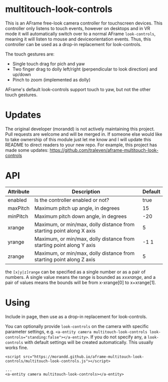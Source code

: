 # multitouch-look-controls

This is an AFrame free-look camera controller for touchscreen devices. This controller only listens to touch events, however on desktops and in VR mode it will automatically switch over to a normal AFrame `look-controls`, meaning it will listen to mouse and deviceorientation events. Thus, this controller can be used as a drop-in replacement for look-controls.

The touch gestures are:
* Single touch drag for pich and yaw
* Two finger drag to dolly left/right (perpendicular to look direction) and up/down
* Pinch to zoom (implemented as dolly)

AFrame's default look-controls support touch to yaw, but not the other touch gestures.

# Updates
The original developer (morandd) is not actively maintaining this project. Pull requests are welcome and will be merged in. 
If someone else would like to take ownership of this module just let me know and I will update this README to direct readers to your new repo.
For example, this project has made some updates: https://github.com/traleven/aframe-multitouch-look-controls

# API #

Attribute | Description | Default
--- | --- | ---
enabled | Is the controller enabled or not? | true
maxPitch | Maximum pitch up angle, in degrees | 15
minPitch | Maximum pitch down angle, in degrees | -20
xrange | Maximum, or min/max, dolly distance from starting point along X axis | 5
yrange | Maximum, or min/max, dolly distance from starting point along Y axis | -1 1
zrange | Maximum, or min/max, dolly distance from starting point along Z axis | 5

the `[x|y|z]range` can be specified as a single number or as a pair of numbers. A single value means the range is
bounded as _x&plusmn;xrange_, and a pair of values means the bounds will be from x-xrange[0] to x+xrange[1]. 

# Using #

Include in page, then use as a drop-in replacement for look-controls.

You can optionally provide `look-controls` on the camera with specific parameter settings,  e.g. `<a-entity camera multitouch-look-controls look-controls="standing:false"></a-entity>`. If you do not specify any, a  `look-controls` with default settings will be created automatically. This usually works fine.

```
<script src="https://morandd.github.io/aframe-multitouch-look-controls/multitouch-look-controls.js"></script>

...
<a-entity camera multitouch-look-controls></a-entity>
```



